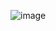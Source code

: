 ![image](https://github.com/MattiaFranchini1/Progetto_GEP/assets/101174838/a10ac143-8a41-409a-ad66-b80333418ca2)
